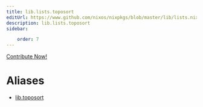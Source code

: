 ```yaml
---
title: lib.lists.toposort
editUrl: https://www.github.com/nixos/nixpkgs/blob/master/lib/lists.nix#L722C14
description: lib.lists.toposort
sidebar:

    order: 7
---
```


<a href="https://www.github.com/nixos/nixpkgs/blob/master/lib/lists.nix#L722C14">Contribute Now!</a>


# Aliases

- [lib.toposort](reference/lib/lib-toposort)


